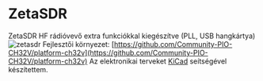 # ZetaSDR
ZetaSDR HF rádióvevő extra funkciókkal kiegészítve (PLL, USB hangkártya)
![zetasdr](https://github.com/simonyiszk/ZetaSDR/assets/53020999/9dd951d6-50a8-489d-9be9-98d4ba59aee3)
Fejlesztői környezet: [https://github.com/Community-PIO-CH32V/platform-ch32v](https://github.com/Community-PIO-CH32V/platform-ch32v)
Az elektronikai terveket [KiCad](https://www.kicad.org/) seítségével készítettem.
